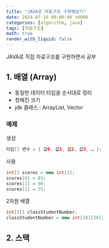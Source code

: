 ```yaml
---
title: "JAVA로 자료구조 구현해보기"
date: 2024-07-20 00:00:00 +0800
categories: [algorithm, java]
tags: [자료구조]
math: true
render_with_liquid: false
---
```



JAVA로 직접 자료구조를 구현하면서 공부

## 1. 배열 (Array)

- 동일한 데이터 타입을 순서대로 정리
- 정해진 크기
- jdk 클래스 : ArrayList, Vector


### 예제
생성

```java
타입[] 변수 = { 값0, 값1, 값2, 값3, … };
```

사용

```java
int[] scores = new int[3];
scores[0] = 83;
scores[1] = 90;
scores[2] = 75;
```

2차원 배열

```java
int[][] classStudentNumber;
classStudentNumber = new int[10][30];
```

## 2. 스택

